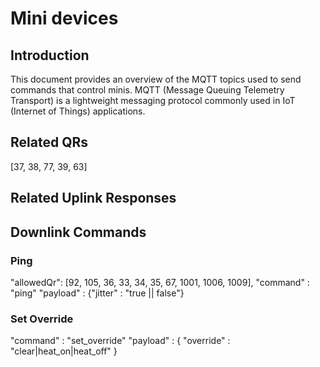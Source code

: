 # Mini devices

## Introduction

This document provides an overview of the MQTT topics used to send commands that control minis. MQTT (Message Queuing Telemetry Transport) is a lightweight messaging protocol commonly used in IoT (Internet of Things) applications.


## Related QRs
[37, 38, 77, 39, 63]

## Related Uplink Responses


## Downlink Commands

### Ping
"allowedQr": [92, 105, 36, 33, 34, 35, 67, 1001, 1006, 1009],
"command" : "ping"
"payload" : {"jitter" : "true || false"}

### Set Override 
"command" : "set_override"
"payload" : { "override" : "clear|heat_on|heat_off" }
